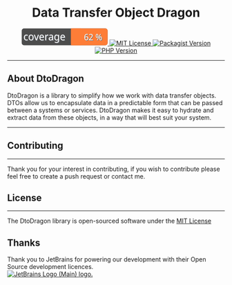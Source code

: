 <h1 align="center"> Data Transfer Object Dragon </h1>

<p align="center">
    <a href="https://packagist.org/packages/matthewcrankshaw/dto-dragon">
        <img alt="coverage" src="https://raw.githubusercontent.com/MatthewCrankshaw/DtoDragon/master/badge-coverage.svg"/>
    </a>
    <a href="https://opensource.org/licenses/MIT">
        <img alt="MIT License" src="https://img.shields.io/badge/License-MIT-yellow.svg"/>
    </a>
    <a href="https://packagist.org/packages/matthewcrankshaw/dto-dragon">
        <img alt="Packagist Version" src="https://img.shields.io/packagist/v/matthewcrankshaw/dto-dragon.svg"/>
    </a>
    <a href="https://packagist.org/packages/matthewcrankshaw/dto-dragon">
        <img alt="PHP Version" src="https://img.shields.io/packagist/php-v/matthewcrankshaw/dto-dragon.svg?logo=php&logoColor=white"/>
    </a>
</p>

---

## About DtoDragon
DtoDragon is a library to simplify how we work with data transfer objects.
DTOs allow us to encapsulate data in a predictable form that can be passed between
a systems or services. DtoDragon makes it easy to hydrate and extract data from these objects,
in a way that will best suit your system.

---

## Contributing

---

Thank you for your interest in contributing, if you wish to contribute please feel free to create a push request or 
contact me.

## License 

---

The DtoDragon library is open-sourced software under the [MIT License](https://opensource.org/licenses/MIT)

## Thanks
Thank you to JetBrains for powering our development with their Open Source development licences.<br>
<a href="https://jb.gg/OpenSourceSupport">
   <img 
     width="100px" 
     height="100px" 
     src="https://resources.jetbrains.com/storage/products/company/brand/logos/jb_beam.png" 
     alt="JetBrains Logo (Main) logo.">
 </a>
